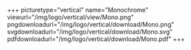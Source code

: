 +++
picturetype="vertical"
name="Monochrome"
viewurl="/img/logo/vertical/view/Mono.png"
pngdownloadurl="/img/logo/vertical/download/Mono.png"
svgdownloadurl="/img/logo/vertical/download/Mono.svg"
pdfdownloadurl="/img/logo/vertical/download/Mono.pdf"
+++